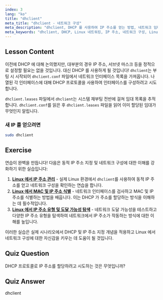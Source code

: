 ```yaml
---
index: 3
lang: "ko"
title: "dhclient"
meta_title: "dhclient - 네트워크 구성"
meta_description: "dhclient, DHCP 를 사용하여 IP 주소를 얻는 방법, 네트워크 임대를 관리하는 방법에 대해 알아보세요. dhclient.conf 및 dhclient.leases 파일을 이해합니다. Linux 초보자 가이드."
meta_keywords: "dhclient, DHCP, Linux 네트워킹, IP 주소, 네트워크 구성, Linux 튜토리얼, 초보자 가이드"
---
```


## Lesson Content

이전에 DHCP 에 대해 논의했지만, 대부분의 경우 IP 주소, 서브넷 마스크 등을 정적으로 설정할 필요는 없을 것입니다. 대신 DHCP 를 사용하게 될 것입니다! `dhclient`는 부팅 시 시작되어 `dhclient.conf` 파일에서 네트워크 인터페이스 목록을 가져옵니다. 나열된 각 인터페이스에 대해 DHCP 프로토콜을 사용하여 인터페이스를 구성하려고 시도합니다.

`dhclient.leases` 파일에서 `dhclient`는 시스템 재부팅 전반에 걸쳐 임대 목록을 추적합니다. `dhclient.conf`를 읽은 후 `dhclient.leases` 파일을 읽어 이미 할당된 임대가 무엇인지 알립니다.

### 새 IP 를 얻으려면

```bash
sudo dhclient
```

## Exercise

연습이 완벽을 만듭니다! 다음은 동적 IP 주소 지정 및 네트워크 구성에 대한 이해를 강화하기 위한 실습입니다:

1. **[Linux 에서 IP 주소 관리](https://labex.io/ko/labs/linux-manage-ip-addressing-in-linux-592736)** - 실제 Linux 환경에서 `dhclient`를 사용하여 동적 IP 주소를 얻고 네트워크 구성을 확인하는 연습을 합니다.
2. **[Linux 에서 MAC 및 IP 주소 식별](https://labex.io/ko/labs/linux-identify-mac-and-ip-addresses-in-linux-592731)** - 네트워크 인터페이스를 검사하고 MAC 및 IP 주소를 식별하는 방법을 배웁니다. 이는 DHCP 가 주소를 할당하는 방식을 이해하는 데 필수적입니다.
3. **[Linux 에서 IP 주소 유형 및 도달 가능성 탐색](https://labex.io/ko/labs/linux-explore-ip-address-types-and-reachability-in-linux-592780)** - 네트워크 도달 가능성을 테스트하고 다양한 IP 주소 유형을 탐색하여 네트워크에서 IP 주소가 작동하는 방식에 대한 이해를 높입니다.

이러한 실습은 실제 시나리오에서 DHCP 및 IP 주소 지정 개념을 적용하고 Linux 에서 네트워크 구성에 대한 자신감을 키우는 데 도움이 될 것입니다.

## Quiz Question

DHCP 프로토콜로 IP 주소를 할당하려고 시도하는 것은 무엇입니까?

## Quiz Answer

dhclient
